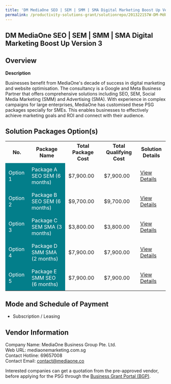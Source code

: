 ```yaml
---
title: 'DM MediaOne SEO | SEM | SMM | SMA Digital Marketing Boost Up Version 3'
permalink: /productivity-solutions-grant/solutionrepo/201322157W-DM-MdOn-SEO-SEM-SMM-SMA-Dgtl-Mrktng-Boost-Up-v-3-G
---
```


## DM MediaOne SEO | SEM | SMM | SMA Digital Marketing Boost Up Version 3

## Overview

**Description**

Businesses benefit from MediaOne's decade of success in digital marketing and website optimisation. The consultancy is a Google and Meta Business Partner that offers comprehensive solutions including SEO, SEM, Social Media Marketing (SMM) and Advertising (SMA). With experience in complex campaigns for large enterprises, MediaOne has customised these PSG packages specially for SMEs. This enables businesses to effectively achieve marketing goals and ROI and connect with their audience.

## Solution Packages Option(s)

<table>
<tr>
<th><b>No.</b></th>
<th><b>Package Name</b></th>
<th><b>Total Package Cost</b></th>
<th><b>Total Qualifying Cost</b></th>
<th><b>Solution Details</b></th>
</tr>
<tr>
<td style='padding: 10px; background-color: #037E8A; color: #FFFFFF;'>Option 1</td>
<td style='padding: 10px; background-color: #037E8A; color: #FFFFFF;'>Package A SEO SEM (6 months)</td>
<td style='padding: 10px;'>$7,900.00</td>
<td style='padding: 10px;'>$7,900.00</td>
<td style='padding: 10px;'><a href='/psg/MediaOne_DM_23052024_Desensitised_Annex3_Part1.pdf' target='_blank'>View Details</a></td>
</tr>
<tr>
<td style='padding: 10px; background-color: #037E8A; color: #FFFFFF;'>Option 2</td>
<td style='padding: 10px; background-color: #037E8A; color: #FFFFFF;'>Package B SEO SEM (6 months)</td>
<td style='padding: 10px;'>$9,700.00</td>
<td style='padding: 10px;'>$9,700.00</td>
<td style='padding: 10px;'><a href='/psg/MediaOne_DM_23052024_Desensitised_Annex3_Part2.pdf' target='_blank'>View Details</a></td>
</tr>
<tr>
<td style='padding: 10px; background-color: #037E8A; color: #FFFFFF;'>Option 3</td>
<td style='padding: 10px; background-color: #037E8A; color: #FFFFFF;'>Package C SEM SMA (3 months)</td>
<td style='padding: 10px;'>$3,800.00</td>
<td style='padding: 10px;'>$3,800.00</td>
<td style='padding: 10px;'><a href='/psg/MediaOne_DM_23052024_Desensitised_Annex3_Part3.pdf' target='_blank'>View Details</a></td>
</tr>
<tr>
<td style='padding: 10px; background-color: #037E8A; color: #FFFFFF;'>Option 4</td>
<td style='padding: 10px; background-color: #037E8A; color: #FFFFFF;'>Package D SMM SMA (2 months)</td>
<td style='padding: 10px;'>$7,900.00</td>
<td style='padding: 10px;'>$7,900.00</td>
<td style='padding: 10px;'><a href='/psg/MediaOne_DM_23052024_Desensitised_Annex3_Part4.pdf' target='_blank'>View Details</a></td>
</tr>
<tr>
<td style='padding: 10px; background-color: #037E8A; color: #FFFFFF;'>Option 5</td>
<td style='padding: 10px; background-color: #037E8A; color: #FFFFFF;'>Package E SMM SEO (6 months)</td>
<td style='padding: 10px;'>$7,900.00</td>
<td style='padding: 10px;'>$7,900.00</td>
<td style='padding: 10px;'><a href='/psg/MediaOne_DM_23052024_Desensitised_Annex3_Part5.pdf' target='_blank'>View Details</a></td>
</tr>
</table>

## Mode and Schedule of Payment

 - Subscription / Leasing

## Vendor Information

 Company Name: MediaOne Business Group Pte. Ltd.<br>Web URL: mediaonemarketing.com.sg <br>Contact Hotline: 69657008 <br>Contact Email: contact@mediaone.co <br>

Interested companies can get a quotation from the pre-approved vendor, before applying for the PSG through the <a href='https://www.businessgrants.gov.sg/' target='_blank' rel='noopener'>Business Grant Portal (BGP)</a>.

<script src="/jquery/resize-tables.js"></script>
